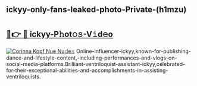 ## ickyy-only-fans​-leaked-photo​-Private-(h1mzu)


# <h2><a href="https://mediaupload.pro?title=ickyy&ref=git">🔗👉 🔴 ickyy-P𝚑ot𝚘𝚜-V𝚒d𝚎o</a></h2>

[![Corinna Kopf Nue Nu𝚍e𝚜](https://i.imgur.com/0qMVB7G.gif)](https://mediaupload.pro?title=ickyy&ref=git)
Online-influencer-ickyy,known-for-publishing-dance-and-lifestyle-content,-including-performances-and-vlogs-on-social-media-platforms.Brilliant-ventriloquist-assistant-ickyy,celebrated-for-their-exceptional-abilities-and-accomplishments-in-assisting-ventriloquists.  